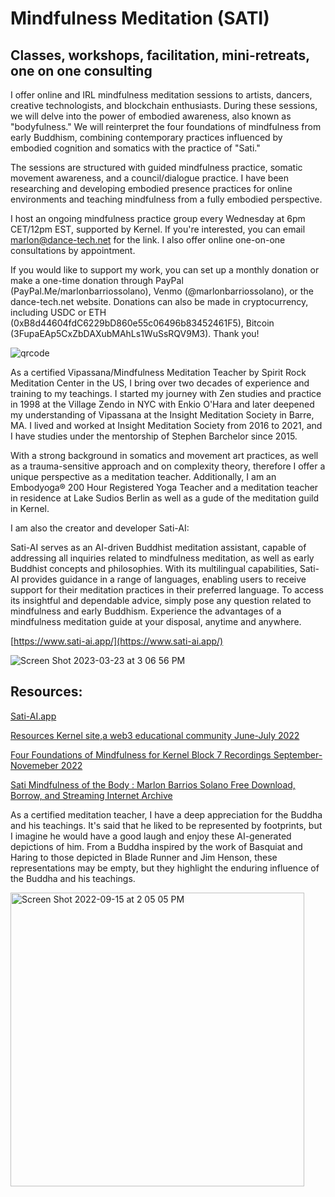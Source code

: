 # Mindfulness Meditation (SATI)
## Classes, workshops, facilitation, mini-retreats, one on one consulting

I offer online and IRL mindfulness meditation sessions to artists, dancers, creative technologists, and blockchain enthusiasts. During these sessions, we will delve into the power of embodied awareness, also known as "bodyfulness." We will reinterpret the four foundations of mindfulness from early Buddhism, combining contemporary practices influenced by embodied cognition and somatics with the practice of "Sati."

The sessions are structured with guided mindfulness practice, somatic movement awareness, and a council/dialogue practice. I have been researching and developing embodied presence practices for online environments and teaching mindfulness from a fully embodied perspective.

I host an ongoing mindfulness practice group every Wednesday at 6pm CET/12pm EST, supported by Kernel. If you're interested, you can email marlon@dance-tech.net for the link. I also offer online one-on-one consultations by appointment.

If you would like to support my work, you can set up a monthly donation or make a one-time donation through PayPal (PayPal.Me/marlonbarriossolano), Venmo (@marlonbarriossolano), or the dance-tech.net website. Donations can also be made in cryptocurrency, including USDC or ETH (0xB8d44604fdC6229bD860e55c06496b83452461F5), Bitcoin (3FupaEAp5CxZbDAXubMAhLs1WuSsRQV9M3). Thank you!

![qrcode](https://user-images.githubusercontent.com/90220317/189076065-8084084a-611e-443c-a417-26d929209159.png)

As a certified Vipassana/Mindfulness Meditation Teacher by Spirit Rock Meditation Center in the US, I bring over two decades of experience and training to my teachings. I started my journey with Zen studies and practice in 1998 at the Village Zendo in NYC with Enkio O'Hara and later deepened my understanding of Vipassana at the Insight Meditation Society in Barre, MA. I lived and worked at Insight Meditation Society from 2016 to 2021, and I have studies under the mentorship of Stephen Barchelor since 2015.

With a strong background in somatics and movement art practices, as well as a trauma-sensitive approach and on complexity theory, therefore I offer a unique perspective as a meditation teacher. Additionally, I am an Embodyoga® 200 Hour Registered Yoga Teacher and a meditation teacher in residence at Lake Sudios Berlin as well as a gude of the meditation guild in Kernel.

I am also the creator and developer  Sati-AI:

Sati-AI serves as an AI-driven Buddhist meditation assistant, capable of addressing all inquiries related to mindfulness meditation, as well as early Buddhist concepts and philosophies. With its multilingual capabilities, Sati-AI provides guidance in a range of languages, enabling users to receive support for their meditation practices in their preferred language. To access its insightful and dependable advice, simply pose any question related to mindfulness and early Buddhism. Experience the advantages of a mindfulness meditation guide at your disposal, anytime and anywhere.

[https://www.sati-ai.app/](https://www.sati-ai.app/)

![Screen Shot 2023-03-23 at 3 06 56 PM](https://user-images.githubusercontent.com/90220317/227377588-eeaa8bcb-c3b0-4ad9-8a18-f7be20c406e7.png)


## Resources:


[Sati-AI.app](https://www.sati-ai.app/)

[Resources Kernel site,a web3 educational community June-July 2022](https://www.kernel.community/en/build/sati/)

[Four Foundations of Mindfulness for Kernel Block 7 Recordings September-Novemeber 2022](https://archive.org/details/meditation_202211)

[Sati Mindfulness of the Body : Marlon Barrios Solano Free Download, Borrow, and Streaming  Internet Archive](https://archive.org/details/sati_07_27_22)

As a certified meditation teacher, I have a deep appreciation for the Buddha and his teachings. It's said that he liked to be represented by footprints, but I imagine he would have a good laugh and enjoy these AI-generated depictions of him. From a Buddha inspired by the work of Basquiat and Haring to those depicted in Blade Runner and Jim Henson, these representations may be empty, but they highlight the enduring influence of the Buddha and his teachings.

<img width="470" alt="Screen Shot 2022-09-15 at 2 05 05 PM" src="https://user-images.githubusercontent.com/90220317/190399284-b042f336-f62f-4426-9130-27286703ea9a.png">



